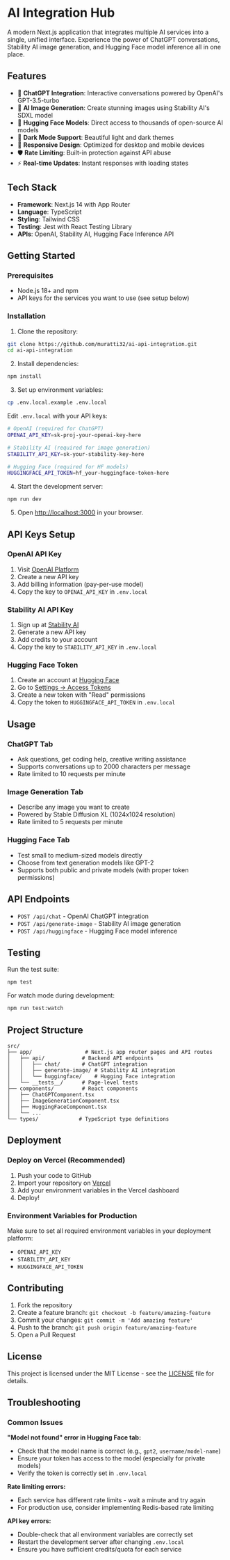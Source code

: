 # AI Integration Hub

A modern Next.js application that integrates multiple AI services into a single, unified interface. Experience the power of ChatGPT conversations, Stability AI image generation, and Hugging Face model inference all in one place.

## Features

- 🤖 **ChatGPT Integration**: Interactive conversations powered by OpenAI's GPT-3.5-turbo
- 🎨 **AI Image Generation**: Create stunning images using Stability AI's SDXL model
- 🤗 **Hugging Face Models**: Direct access to thousands of open-source AI models
- 🌙 **Dark Mode Support**: Beautiful light and dark themes
- 📱 **Responsive Design**: Optimized for desktop and mobile devices
- 🛡️ **Rate Limiting**: Built-in protection against API abuse
- ⚡ **Real-time Updates**: Instant responses with loading states

## Tech Stack

- **Framework**: Next.js 14 with App Router
- **Language**: TypeScript
- **Styling**: Tailwind CSS
- **Testing**: Jest with React Testing Library
- **APIs**: OpenAI, Stability AI, Hugging Face Inference API

## Getting Started

### Prerequisites

- Node.js 18+ and npm
- API keys for the services you want to use (see setup below)

### Installation

1. Clone the repository:
```bash
git clone https://github.com/muratti32/ai-api-integration.git
cd ai-api-integration
```

2. Install dependencies:
```bash
npm install
```

3. Set up environment variables:
```bash
cp .env.local.example .env.local
```

Edit `.env.local` with your API keys:
```bash
# OpenAI (required for ChatGPT)
OPENAI_API_KEY=sk-proj-your-openai-key-here

# Stability AI (required for image generation)
STABILITY_API_KEY=sk-your-stability-key-here

# Hugging Face (required for HF models)
HUGGINGFACE_API_TOKEN=hf_your-huggingface-token-here
```

4. Start the development server:
```bash
npm run dev
```

5. Open [http://localhost:3000](http://localhost:3000) in your browser.

## API Keys Setup

### OpenAI API Key
1. Visit [OpenAI Platform](https://platform.openai.com/api-keys)
2. Create a new API key
3. Add billing information (pay-per-use model)
4. Copy the key to `OPENAI_API_KEY` in `.env.local`

### Stability AI API Key
1. Sign up at [Stability AI](https://platform.stability.ai/account/keys)
2. Generate a new API key
3. Add credits to your account
4. Copy the key to `STABILITY_API_KEY` in `.env.local`

### Hugging Face Token
1. Create an account at [Hugging Face](https://huggingface.co)
2. Go to [Settings → Access Tokens](https://huggingface.co/settings/tokens)
3. Create a new token with "Read" permissions
4. Copy the token to `HUGGINGFACE_API_TOKEN` in `.env.local`

## Usage

### ChatGPT Tab
- Ask questions, get coding help, creative writing assistance
- Supports conversations up to 2000 characters per message
- Rate limited to 10 requests per minute

### Image Generation Tab
- Describe any image you want to create
- Powered by Stable Diffusion XL (1024x1024 resolution)
- Rate limited to 5 requests per minute

### Hugging Face Tab
- Test small to medium-sized models directly
- Choose from text generation models like GPT-2
- Supports both public and private models (with proper token permissions)

## API Endpoints

- `POST /api/chat` - OpenAI ChatGPT integration
- `POST /api/generate-image` - Stability AI image generation
- `POST /api/huggingface` - Hugging Face model inference

## Testing

Run the test suite:
```bash
npm test
```

For watch mode during development:
```bash
npm run test:watch
```

## Project Structure

```
src/
├── app/                 # Next.js app router pages and API routes
│   ├── api/            # Backend API endpoints
│   │   ├── chat/       # ChatGPT integration
│   │   ├── generate-image/ # Stability AI integration
│   │   └── huggingface/    # Hugging Face integration
│   └── __tests__/      # Page-level tests
├── components/         # React components
│   ├── ChatGPTComponent.tsx
│   ├── ImageGenerationComponent.tsx
│   ├── HuggingFaceComponent.tsx
│   └── ...
└── types/             # TypeScript type definitions
```

## Deployment

### Deploy on Vercel (Recommended)

1. Push your code to GitHub
2. Import your repository on [Vercel](https://vercel.com)
3. Add your environment variables in the Vercel dashboard
4. Deploy!

### Environment Variables for Production

Make sure to set all required environment variables in your deployment platform:
- `OPENAI_API_KEY`
- `STABILITY_API_KEY`
- `HUGGINGFACE_API_TOKEN`

## Contributing

1. Fork the repository
2. Create a feature branch: `git checkout -b feature/amazing-feature`
3. Commit your changes: `git commit -m 'Add amazing feature'`
4. Push to the branch: `git push origin feature/amazing-feature`
5. Open a Pull Request

## License

This project is licensed under the MIT License - see the [LICENSE](LICENSE) file for details.

## Troubleshooting

### Common Issues

**"Model not found" error in Hugging Face tab:**
- Check that the model name is correct (e.g., `gpt2`, `username/model-name`)
- Ensure your token has access to the model (especially for private models)
- Verify the token is correctly set in `.env.local`

**Rate limiting errors:**
- Each service has different rate limits - wait a minute and try again
- For production use, consider implementing Redis-based rate limiting

**API key errors:**
- Double-check that all environment variables are correctly set
- Restart the development server after changing `.env.local`
- Ensure you have sufficient credits/quota for each service

